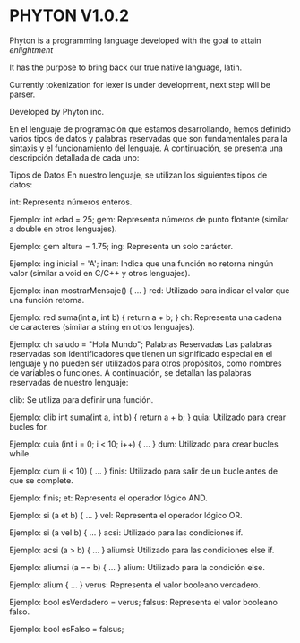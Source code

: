 # PHYTON V1.0.2

Phyton is a programming language developed with the goal to attain _enlightment_

It has the purpose to bring back our true native language, latin.

Currently tokenization for lexer is under development, next step will be parser.

Developed by Phyton inc.

En el lenguaje de programación que estamos desarrollando, hemos definido varios tipos de datos y palabras reservadas 
que son fundamentales para la sintaxis y el funcionamiento del lenguaje. A continuación, se presenta una descripción 
detallada de cada uno:

Tipos de Datos
En nuestro lenguaje, se utilizan los siguientes tipos de datos:

int: Representa números enteros.

Ejemplo: int edad = 25;
gem: Representa números de punto flotante (similar a double en otros lenguajes).

Ejemplo: gem altura = 1.75;
ing: Representa un solo carácter.

Ejemplo: ing inicial = 'A';
inan: Indica que una función no retorna ningún valor (similar a void en C/C++ y otros lenguajes).

Ejemplo: inan mostrarMensaje() { ... }
red: Utilizado para indicar el valor que una función retorna.

Ejemplo: red suma(int a, int b) { return a + b; }
ch: Representa una cadena de caracteres (similar a string en otros lenguajes).

Ejemplo: ch saludo = "Hola Mundo";
Palabras Reservadas
Las palabras reservadas son identificadores que tienen un significado especial en el lenguaje y no pueden ser utilizados para otros propósitos, como nombres de variables o funciones. A continuación, se detallan las palabras reservadas de nuestro lenguaje:

clib: Se utiliza para definir una función.

Ejemplo: clib int suma(int a, int b) { return a + b; }
quia: Utilizado para crear bucles for.

Ejemplo: quia (int i = 0; i < 10; i++) { ... }
dum: Utilizado para crear bucles while.

Ejemplo: dum (i < 10) { ... }
finis: Utilizado para salir de un bucle antes de que se complete.

Ejemplo: finis;
et: Representa el operador lógico AND.

Ejemplo: si (a et b) { ... }
vel: Representa el operador lógico OR.

Ejemplo: si (a vel b) { ... }
acsi: Utilizado para las condiciones if.

Ejemplo: acsi (a > b) { ... }
aliumsi: Utilizado para las condiciones else if.

Ejemplo: aliumsi (a == b) { ... }
alium: Utilizado para la condición else.

Ejemplo: alium { ... }
verus: Representa el valor booleano verdadero.

Ejemplo: bool esVerdadero = verus;
falsus: Representa el valor booleano falso.

Ejemplo: bool esFalso = falsus;